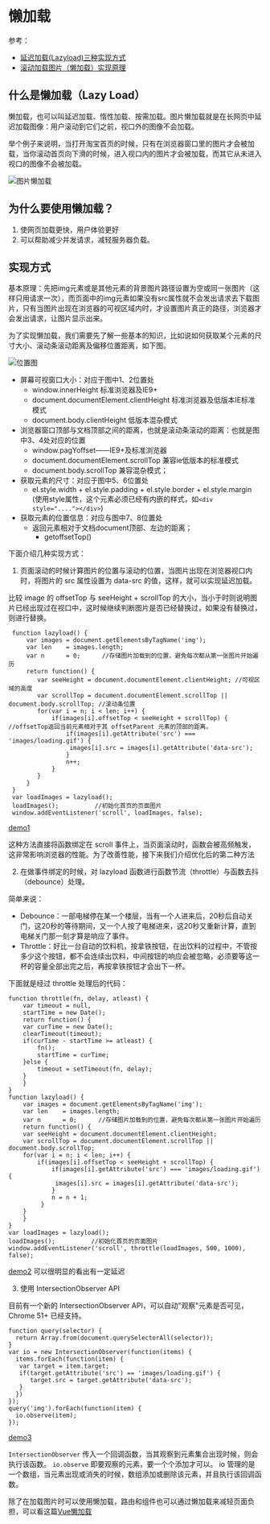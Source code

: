 # 懒加载

参考：
+ [延迟加载(Lazyload)三种实现方式](https://zhuanlan.zhihu.com/p/25455672)
+ [滚动加载图片（懒加载）实现原理](https://www.cnblogs.com/flyromance/p/5042187.html)
  

## 什么是懒加载（Lazy Load）

懒加载，也可以叫延迟加载、惰性加载、按需加载。图片懒加载就是在长网页中延迟加载图像：用户滚动到它们之前，视口外的图像不会加载。

举个例子来说明，当打开淘宝首页的时候，只有在浏览器窗口里的图片才会被加载，当你滚动首页向下滑的时候，进入视口内的图片才会被加载，而其它从未进入视口的图像不会被加载。

![图片懒加载](https://timgsa.baidu.com/timg?image&quality=80&size=b9999_10000&sec=1552751738508&di=fdc079dce4dae630ae83f2bb7409ef7e&imgtype=0&src=http%3A%2F%2Fpic2.zhimg.com%2Fv2-c3bd824189a3621b0dfd71dc7eb3e52d_b.gif)

## 为什么要使用懒加载？

1. 使网页加载更快，用户体验更好
2. 可以帮助减少并发请求，减轻服务器负载。

## 实现方式

基本原理：先把img元素或是其他元素的背景图片路径设置为空或同一张图片（这样只用请求一次），而页面中的img元素如果没有src属性就不会发出请求去下载图片，只有当图片出现在浏览器的可视区域内时，才设置图片真正的路径，浏览器才会发出请求，让图片显示出来。

为了实现懒加载，我们需要先了解一些基本的知识，比如说如何获取某个元素的尺寸大小、滚动条滚动距离及偏移位置距离，如下图。

![位置图](https://images2015.cnblogs.com/blog/821583/201512/821583-20151210112135215-1621749693.png)

+ 屏幕可视窗口大小：对应于图中1、2位置处
  + window.innerHeight 标准浏览器及IE9+
  + document.documentElement.clientHeight 标准浏览器及低版本IE标准模式
  + document.body.clientHeight 低版本混杂模式
+ 浏览器窗口顶部与文档顶部之间的距离，也就是滚动条滚动的距离：也就是图中3、4处对应的位置
  + window.pagYoffset——IE9+及标准浏览器
  + document.documentElement.scrollTop 兼容ie低版本的标准模式
  + document.body.scrollTop 兼容混杂模式；
+ 获取元素的尺寸：对应于图中5、6位置处
  + el.style.width + el.style.padding + el.style.border + el.style.margin (使用style属性，这个元素必须已经有内嵌的样式，如`<div style="...."></div>`)
+ 获取元素的位置信息：对应与图中7、8位置处
  + 返回元素相对于文档document顶部、左边的距离；
    + getoffsetTop()


下面介绍几种实现方式：

1. 页面滚动的时候计算图片的位置与滚动的位置，当图片出现在浏览器视口内时，将图片的 src 属性设置为 data-src 的值，这样，就可以实现延迟加载。

比较 image 的 offsetTop 与 seeHeight + scrollTop 的大小，当小于时则说明图片已经出现过在视口中，这时候继续判断图片是否已经替换过，如果没有替换过，则进行替换。
  
```
 function lazyload() {
     var images = document.getElementsByTagName('img');
     var len    = images.length;
     var n      = 0;      //存储图片加载到的位置，避免每次都从第一张图片开始遍历
     return function() {
        var seeHeight = document.documentElement.clientHeight; //可视区域的高度
        var scrollTop = document.documentElement.scrollTop || document.body.scrollTop; //滚动条位置
        for(var i = n; i < len; i++) {
            if(images[i].offsetTop < seeHeight + scrollTop) { //offsetTop返回当前元素相对于其 offsetParent 元素的顶部的距离。
                if(images[i].getAttribute('src') === 'images/loading.gif') {
                 images[i].src = images[i].getAttribute('data-src');
                }
                n++;
            }
        }
     }
 }
 var loadImages = lazyload();
 loadImages();          //初始化首页的页面图片
 window.addEventListener('scroll', loadImages, false);
```
[demo1](https://jsbin.com/xakipagele/edit?html,js,output)

这种方法直接将函数绑定在 scroll 事件上，当页面滚动时，函数会被高频触发，这非常影响浏览器的性能。为了改善性能，接下来我们介绍优化后的第二种方法

2. 在做事件绑定的时候，对 lazyload 函数进行函数节流（throttle）与函数去抖（debounce）处理。

简单来说：

+ Debounce：一部电梯停在某一个楼层，当有一个人进来后，20秒后自动关门，这20秒的等待期间，又一个人按了电梯进来，这20秒又重新计算，直到电梯关门那一刻才算是响应了事件。
+ Throttle：好比一台自动的饮料机，按拿铁按钮，在出饮料的过程中，不管按多少这个按钮，都不会连续出饮料，中间按钮的响应会被忽略，必须要等这一杯的容量全部出完之后，再按拿铁按钮才会出下一杯。

下面就是经过 throttle 处理后的代码：
```
function throttle(fn, delay, atleast) {
    var timeout = null,
    startTime = new Date();
    return function() {
    var curTime = new Date();
    clearTimeout(timeout);
    if(curTime - startTime >= atleast) {
        fn();
        startTime = curTime;
    }else {
        timeout = setTimeout(fn, delay);
    }
    }
}
function lazyload() {
    var images = document.getElementsByTagName('img');
    var len    = images.length;
    var n      = 0;      //存储图片加载到的位置，避免每次都从第一张图片开始遍历		
    return function() {
    var seeHeight = document.documentElement.clientHeight;
    var scrollTop = document.documentElement.scrollTop || document.body.scrollTop;
    for(var i = n; i < len; i++) {
        if(images[i].offsetTop < seeHeight + scrollTop) {
            if(images[i].getAttribute('src') === 'images/loading.gif') {
             images[i].src = images[i].getAttribute('data-src');
            }
            n = n + 1;
         }
    }
    }
}
var loadImages = lazyload();
loadImages();          //初始化首页的页面图片
window.addEventListener('scroll', throttle(loadImages, 500, 1000), false);
```
[demo2](https://jsbin.com/bukunesixi/1/edit?html,js,output)
可以很明显的看出有一定延迟

3. 使用 IntersectionObserver API

目前有一个新的 IntersectionObserver API，可以自动"观察"元素是否可见，Chrome 51+ 已经支持。
```
function query(selector) {
  return Array.from(document.querySelectorAll(selector));
}
var io = new IntersectionObserver(function(items) {
  items.forEach(function(item) {
   var target = item.target;
   if(target.getAttribute('src') == 'images/loading.gif') {
      target.src = target.getAttribute('data-src');
   }
  })
});
query('img').forEach(function(item) {
  io.observe(item);
});
```

[demo3](https://jsbin.com/limapicequ/edit?html,js)

`IntersectionObserver` 传入一个回调函数，当其观察到元素集合出现时候，则会执行该函数。
`io.observe` 即要观察的元素，要一个个添加才可以。
io 管理的是一个数组，当元素出现或消失的时候，数组添加或删除该元素，并且执行该回调函数。

除了在加载图片时可以使用懒加载，路由和组件也可以通过懒加载来减轻页面负担，可以看这篇[Vue懒加载](../vue/3.16-VueLazyLoad.md)
